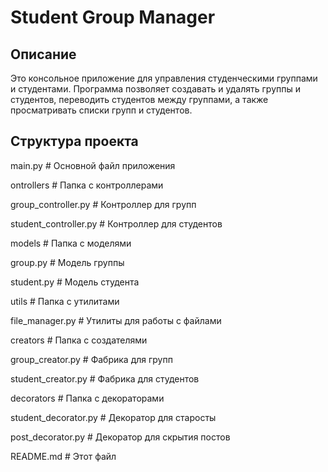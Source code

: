 # Student Group Manager

## Описание

Это консольное приложение для управления студенческими группами и студентами. Программа позволяет создавать и удалять группы и студентов, переводить студентов между группами, а также просматривать списки групп и студентов.

## Структура проекта

main.py # Основной файл приложения

ontrollers # Папка с контроллерами

group_controller.py # Контроллер для групп

student_controller.py # Контроллер для студентов

models # Папка с моделями

group.py # Модель группы

student.py # Модель студента

utils # Папка с утилитами

file_manager.py # Утилиты для работы с файлами

creators # Папка с создателями

group_creator.py # Фабрика для групп

student_creator.py # Фабрика для студентов

decorators # Папка с декораторами

student_decorator.py # Декоратор для старосты

post_decorator.py # Декоратор для скрытия постов

README.md # Этот файл